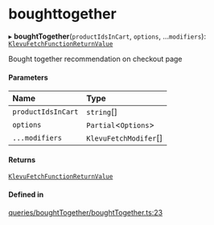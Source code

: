 # boughttogether
      
▸ **boughtTogether**(`productIdsInCart`, `options`, ...`modifiers`): [`KlevuFetchFunctionReturnValue`](klevufetchfunctionreturnvalue.md)

Bought together recommendation on checkout page

#### Parameters

| Name | Type |
| :------ | :------ |
| `productIdsInCart` | `string`[] |
| `options` | `Partial`<`Options`\> |
| `...modifiers` | `KlevuFetchModifer`[] |

#### Returns

[`KlevuFetchFunctionReturnValue`](klevufetchfunctionreturnvalue.md)

#### Defined in

[queries/boughtTogether/boughtTogether.ts:23](https://github.com/klevultd/frontend-sdk/blob/db7f697/packages/klevu-core/src/queries/boughtTogether/boughtTogether.ts#L23)

